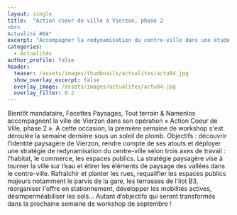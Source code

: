 ```yaml
---
layout: single
title:  "Action coeur de ville à Vierzon, phase 2
<br>
Actualité #04"
excerpt: "Accompagner la redynamisation du centre-ville dans une étude pré-opérationnelle."
categories:
  - Actualités
author_profile: false
header:
  teaser: /assets/images/thumbnails/actualites/actu04.jpg
  show_overlay_excerpt: false
  overlay_image: /assets/images/actualites/actu04.jpg
  overlay_filter: 0.2
---
```


Bientôt mandataire, Facettes Paysages, Tout terrain & Namenlos accompagnent la ville de Vierzon dans son opération « Action Coeur de Ville, phase 2 ». A cette occasion, la première semaine de workshop s'est déroulée la semaine dernière sous un soleil de plomb. Objectifs : découvrir l'identité paysagère de Vierzon, rendre compte de ses atouts et déployer une stratégie de redynamisation du centre-ville selon trois axes de travail : l’habitat, le commerce, les espaces publics. La stratégie paysagère vise à tourner la ville sur l’eau et étirer les éléments de paysage des vallées dans le centre-ville. Rafraîchir et planter les rues, requalifier les espaces publics majeurs notamment le parvis de la gare, les terrasses de l’ilot B3, réorganiser l'offre en stationnement, développer les mobilités actives, désimperméabiliser les sols… Autant d’objectifs qui seront transformés dans la prochaine semaine de workshop de septembre !